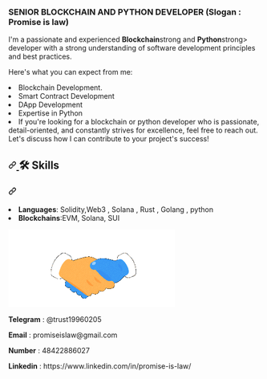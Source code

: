 
### SENIOR BLOCKCHAIN AND PYTHON DEVELOPER (Slogan : Promise is law)
 <p dir="auto">
  <p>I'm a passionate and experienced <strong>Blockchain</strong>strong and <strong>Python</strong>strong> developer
with a strong understanding of software development principles and
best practices.</p>
  <p>Here's what you can expect from me:</p>
  <ui>
   <li>Blockchain Development.</li>
   <li>Smart Contract Development</li>
   <li>DApp Development</li>
   <li>Expertise in Python</li>
  </ui>
  <li>If you're looking for a blockchain or python developer who is
passionate, detail-oriented, and constantly strives for excellence, feel
free to reach out. Let's discuss how I can contribute to your project's
success!</li>
 </p>

<h2 dir="auto">
        <a id="user-content-️-skills" class="anchor" aria-hidden="true" href="#️-skills">
            <svg class="octicon octicon-link" viewBox="0 0 16 16" version="1.1" width="16" height="16" aria-hidden="true">
                <path fill-rule="evenodd" d="M7.775 3.275a.75.75 0 001.06 1.06l1.25-1.25a2 2 0 112.83 2.83l-2.5 2.5a2 2 0 01-2.83 0 .75.75 0 00-1.06 1.06 3.5 3.5 0 004.95 0l2.5-2.5a3.5 3.5 0 00-4.95-4.95l-1.25 1.25zm-4.69 9.64a2 2 0 010-2.83l2.5-2.5a2 2 0 012.83 0 .75.75 0 001.06-1.06 3.5 3.5 0 00-4.95 0l-2.5 2.5a3.5 3.5 0 004.95 4.95l1.25-1.25a.75.75 0 00-1.06-1.06l-1.25 1.25a2 2 0 01-2.83 0z">
                </path>
            </svg>
        </a>
        <g-emoji class="g-emoji" alias="hammer_and_wrench" fallback-src="https://github.githubassets.com/images/icons/emoji/unicode/1f6e0.png">🛠️</g-emoji> Skills
    </h2>
    <h3 dir="auto">
        <a id="user-content-block-chain-development" class="anchor" aria-hidden="true" href="#block-chain-development">
            <svg class="octicon octicon-link" viewBox="0 0 16 16" version="1.1" width="16" height="16" aria-hidden="true">
                <path fill-rule="evenodd" d="M7.775 3.275a.75.75 0 001.06 1.06l1.25-1.25a2 2 0 112.83 2.83l-2.5 2.5a2 2 0 01-2.83 0 .75.75 0 00-1.06 1.06 3.5 3.5 0 004.95 0l2.5-2.5a3.5 3.5 0 00-4.95-4.95l-1.25 1.25zm-4.69 9.64a2 2 0 010-2.83l2.5-2.5a2 2 0 012.83 0 .75.75 0 001.06-1.06 3.5 3.5 0 00-4.95 0l-2.5 2.5a3.5 3.5 0 004.95 4.95l1.25-1.25a.75.75 0 00-1.06-1.06l-1.25 1.25a2 2 0 01-2.83 0z"></path>
            </svg>
        </a>
    </h3>
    <p dir="auto">
     <ui>
      <li><strong>Languages</strong>: Solidity,Web3 , Solana , Rust , Golang , python</li>
      <li><strong>Blockchains</strong>:EVM, Solana, SUI</li>
     </ui>
    </p>
    
<a target="_blank" rel="noopener noreferrer" href="https://github.com/sasuke031026/sasuke031026/blob/main/shake.gif" data-target="animated-image.originalLink"><img src="https://github.com/sasuke031026/sasuke031026/raw/main/shake.gif" style="max-width: 100%; display: inline-block;" data-target="animated-image.originalImage"></a>
<p><strong>Telegram</strong> : @trust19960205 </p>
<p><strong>Email</strong> : promiseislaw@gmail.com </p>
<p><strong>Number</strong> : 48422886027 </p>
<p><strong>Linkedin</strong> : https://www.linkedin.com/in/promise-is-law/</p>
